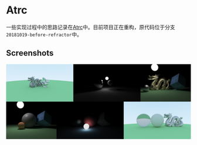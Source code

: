 # Atrc

一些实现过程中的思路记录在[Atrc](https://airguanz.github.io/all.html?tag=Atrc)中。目前项目正在重构，原代码位于分支`20181019-before-refractor`中。

## Screenshots

![SS0](./Gallery/show-time.png)
